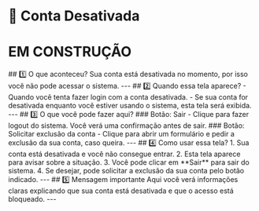 # 🚫 Conta Desativada

# EM CONSTRUÇÃO

<!-->

## 1️⃣ O que aconteceu?
Sua conta está desativada no momento, por isso você não pode acessar o sistema.

---

## 2️⃣ Quando essa tela aparece? 
- Quando você tenta fazer login com a conta desativada.  
- Se sua conta for desativada enquanto você estiver usando o sistema, esta tela será exibida.

---

## 3️⃣ O que você pode fazer aqui?

### Botão: Sair  
- Clique para fazer logout do sistema. Você verá uma confirmação antes de sair.

### Botão: Solicitar exclusão da conta  
- Clique para abrir um formulário e pedir a exclusão da sua conta, caso queira.

---

## 4️⃣ Como usar essa tela?

1. Sua conta está desativada e você não consegue entrar.  
2. Esta tela aparece para avisar sobre a situação.  
3. Você pode clicar em **Sair** para sair do sistema.  
4. Se desejar, pode solicitar a exclusão da sua conta pelo botão indicado.

---

## 5️⃣ Mensagem importante

Aqui você verá informações claras explicando que sua conta está desativada e que o acesso está bloqueado.

---